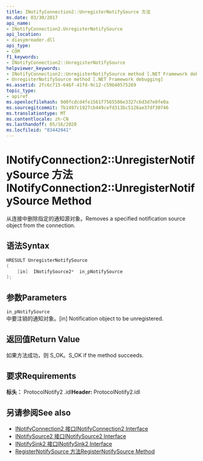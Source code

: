 ```yaml
---
title: INotifyConnection2::UnregisterNotifySource 方法
ms.date: 03/30/2017
api_name:
- INotifyConnection2.UnregisterNotifySource
api_location:
- diasymreader.dll
api_type:
- COM
f1_keywords:
- INotifyConnection2::UnregisterNotifySource
helpviewer_keywords:
- INotifyConnection2::UnregisterNotifySource method [.NET Framework debugging]
- UnregisterNotifySource method [.NET Framework debugging]
ms.assetid: 2fc6c715-646f-41fd-9c12-c59b40575269
topic_type:
- apiref
ms.openlocfilehash: 9d0fcdcd4fe1561f7565586e3327c6d3d7e0fe0a
ms.sourcegitcommit: 7b1497c1927cb449cefd313bc5126ae37df30746
ms.translationtype: MT
ms.contentlocale: zh-CN
ms.lasthandoff: 05/16/2020
ms.locfileid: "83442041"
---
```

# <a name="inotifyconnection2unregisternotifysource-method"></a><span data-ttu-id="57339-102">INotifyConnection2::UnregisterNotifySource 方法</span><span class="sxs-lookup"><span data-stu-id="57339-102">INotifyConnection2::UnregisterNotifySource Method</span></span>
<span data-ttu-id="57339-103">从连接中删除指定的通知源对象。</span><span class="sxs-lookup"><span data-stu-id="57339-103">Removes a specified notification source object from the connection.</span></span>  
  
## <a name="syntax"></a><span data-ttu-id="57339-104">语法</span><span class="sxs-lookup"><span data-stu-id="57339-104">Syntax</span></span>  
  
```cpp  
HRESULT UnregisterNotifySource  
(  
    [in]  INotifySource2*  in_pNotifySource  
);  
```  
  
## <a name="parameters"></a><span data-ttu-id="57339-105">参数</span><span class="sxs-lookup"><span data-stu-id="57339-105">Parameters</span></span>  
 `in_pNotifySource`  
 <span data-ttu-id="57339-106">中要注销的通知对象。</span><span class="sxs-lookup"><span data-stu-id="57339-106">[in] Notification object to be unregistered.</span></span>  
  
## <a name="return-value"></a><span data-ttu-id="57339-107">返回值</span><span class="sxs-lookup"><span data-stu-id="57339-107">Return Value</span></span>  
 <span data-ttu-id="57339-108">如果方法成功，则 S_OK。</span><span class="sxs-lookup"><span data-stu-id="57339-108">S_OK if the method succeeds.</span></span>  
  
## <a name="requirements"></a><span data-ttu-id="57339-109">要求</span><span class="sxs-lookup"><span data-stu-id="57339-109">Requirements</span></span>  
 <span data-ttu-id="57339-110">**标头：** ProtocolNotify2 .idl</span><span class="sxs-lookup"><span data-stu-id="57339-110">**Header:** ProtocolNotify2.idl</span></span>  
  
## <a name="see-also"></a><span data-ttu-id="57339-111">另请参阅</span><span class="sxs-lookup"><span data-stu-id="57339-111">See also</span></span>

- [<span data-ttu-id="57339-112">INotifyConnection2 接口</span><span class="sxs-lookup"><span data-stu-id="57339-112">INotifyConnection2 Interface</span></span>](inotifyconnection2-interface.md)
- [<span data-ttu-id="57339-113">INotifySource2 接口</span><span class="sxs-lookup"><span data-stu-id="57339-113">INotifySource2 Interface</span></span>](inotifysource2-interface.md)
- [<span data-ttu-id="57339-114">INotifySink2 接口</span><span class="sxs-lookup"><span data-stu-id="57339-114">INotifySink2 Interface</span></span>](inotifysink2-interface.md)
- [<span data-ttu-id="57339-115">RegisterNotifySource 方法</span><span class="sxs-lookup"><span data-stu-id="57339-115">RegisterNotifySource Method</span></span>](inotifyconnection2-registernotifysource-method.md)
